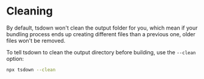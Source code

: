 # Cleaning

By default, tsdown won't clean the output folder for you, which mean if your bundling process ends up creating different files than a previous one, older files won't be removed.

To tell tsdown to clean the output directory before building, use the `--clean` option:

```bash
npx tsdown --clean
```

